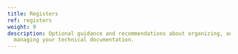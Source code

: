 ```yaml
---
title: Registers
ref: registers
weight: 9
description: Optional guidance and recommendations about organizing, authoring, and
  managing your technical documentation.
---
```


